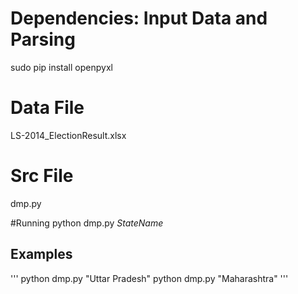 # Dependencies: Input Data and Parsing
sudo pip install openpyxl

# Data File
LS-2014_ElectionResult.xlsx

# Src File
dmp.py

#Running
python dmp.py _StateName_

## Examples
'''
python dmp.py "Uttar Pradesh"
python dmp.py "Maharashtra"
'''
